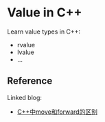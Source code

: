 # **Value in C++**

Learn value types in C++:

- rvalue
- lvalue
- ...


## Reference

Linked blog:

- [C++中move和forward的区别](https://jasonkayzk.github.io/2022/05/08/C++中move和forward的区别/)
